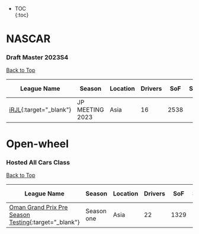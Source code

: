 * TOC  
{:toc}

# NASCAR

### Draft Master 2023S4

[Back to Top](#)  

| League Name | Season | Location | Drivers | SoF | Setup | Upcoming Race | New York | London | Sydney |
|------------------------------------------------------------------------------------------------|---------------|--------|-------|----|-----|-------------|--------|------|------|
|[iRJL](https://members.iracing.com/membersite/member/LeagueView.do?league=114){:target="_blank"} |JP MEETING 2023 |Asia |16 |2538 | | | | | |

# Open-wheel

### Hosted All Cars Class

[Back to Top](#)  

| League Name | Season | Location | Drivers | SoF | Setup | Upcoming Race | New York | London | Sydney |
|--------------------------------------------------------------------------------------------------------------------------------|----------|--------|-------|----|-----|-------------|--------|------|------|
|[Oman Grand Prix Pre Season Testing](https://members.iracing.com/membersite/member/LeagueView.do?league=10531){:target="_blank"} |Season one |Asia |22 |1329 | | | | | |

